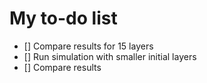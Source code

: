 # My to-do list

- [] Compare results for 15 layers
- [] Run simulation with smaller initial layers
- [] Compare results
